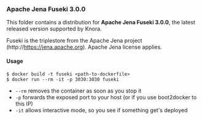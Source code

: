 ### Apache Jena Fuseki 3.0.0 ###

This folder contains a distribution for **Apache Jena Fuseki 3.0.0**, the latest released version supported by Knora.

Fuseki is the triplestore from the Apache Jena project (http://https://jena.apache.org). Apache Jena license applies.


#### Usage ####

```
$ docker build -t fuseki <path-to-dockerfile>
$ docker run --rm -it -p 3030:3030 fuseki
```

 - ```--rm``` removes the container as soon as you stop it
 - ```-p``` forwards the exposed port to your host (or if you use boot2docker to this IP)
 - ```-it``` allows interactive mode, so you see if something get's deployed